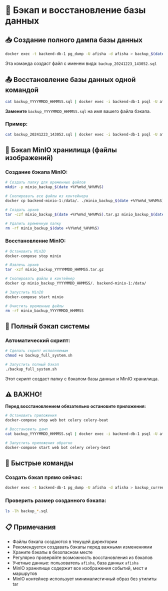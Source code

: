 # 💾 Бэкап и восстановление базы данных

## 📥 Создание полного дампа базы данных

```bash
docker exec -t backend-db-1 pg_dump -U afisha -d afisha > backup_$(date +%Y%m%d_%H%M%S).sql
```

Эта команда создаст файл с именем вида: `backup_20241223_143052.sql`

## 📤 Восстановление базы данных одной командой

```bash
cat backup_YYYYMMDD_HHMMSS.sql | docker exec -i backend-db-1 psql -U afisha -d afisha
```

**Замените** `backup_YYYYMMDD_HHMMSS.sql` на имя вашего файла бэкапа.

### Пример:
```bash
cat backup_20241223_143052.sql | docker exec -i backend-db-1 psql -U afisha -d afisha
```

## 📁 Бэкап MinIO хранилища (файлы изображений)

### Создание бэкапа MinIO:
```bash
# Создать папку для временных файлов
mkdir -p minio_backup_$(date +%Y%m%d_%H%M%S)

# Скопировать все файлы из контейнера
docker cp backend-minio-1:/data/. ./minio_backup_$(date +%Y%m%d_%H%M%S)/

# Создать архив
tar -czf minio_backup_$(date +%Y%m%d_%H%M%S).tar.gz minio_backup_$(date +%Y%m%d_%H%M%S)

# Удалить временную папку
rm -rf minio_backup_$(date +%Y%m%d_%H%M%S)
```

### Восстановление MinIO:
```bash
# Остановить MinIO
docker-compose stop minio

# Извлечь архив
tar -xzf minio_backup_YYYYMMDD_HHMMSS.tar.gz

# Скопировать файлы в контейнер
docker cp minio_backup_YYYYMMDD_HHMMSS/. backend-minio-1:/data/

# Запустить MinIO
docker-compose start minio

# Очистить временные файлы
rm -rf minio_backup_YYYYMMDD_HHMMSS
```

## 🚀 Полный бэкап системы

### Автоматический скрипт:
```bash
# Сделать скрипт исполняемым
chmod +x backup_full_system.sh

# Запустить полный бэкап
./backup_full_system.sh
```

Этот скрипт создаст папку с бэкапом базы данных и MinIO хранилища.

## ⚠️ ВАЖНО!

**Перед восстановлением обязательно остановите приложения:**

```bash
# Остановить приложения
docker-compose stop web bot celery celery-beat

# Восстановить дамп
cat backup_YYYYMMDD_HHMMSS.sql | docker exec -i backend-db-1 psql -U afisha -d afisha

# Запустить приложения обратно
docker-compose start web bot celery celery-beat
```

## 🚀 Быстрые команды

### Создать бэкап прямо сейчас:
```bash
docker exec -t backend-db-1 pg_dump -U afisha -d afisha > backup_current_$(date +%Y%m%d_%H%M%S).sql
```

### Проверить размер созданного бэкапа:
```bash
ls -lh backup_*.sql
```

## 📋 Примечания

- Файлы бэкапа создаются в текущей директории
- Рекомендуется создавать бэкапы перед важными изменениями
- Храните бэкапы в безопасном месте
- Регулярно проверяйте возможность восстановления из бэкапов
- Учетные данные: пользователь `afisha`, база данных `afisha`
- MinIO хранилище содержит все изображения событий, мест и маршрутов
- MinIO контейнер использует минималистичный образ без утилиты tar
